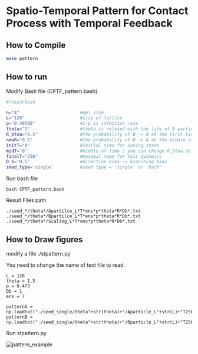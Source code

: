# Spatio-Temporal Pattern for Contact Process with Temporal Feedback

How to Compile
-----

```sh
make pattern
```

How to run
------
Modify Bash file (CPTF_pattern.bash)

```sh
#!/bin/bash

n="4"                       #mpi size
L="128"                     #size of lattice
p="0.49598"                 #1-p is infection rate
theta="1"                   #theta is related with the life of B particles
R_btoa="0.5"                #the probability of B -> A at the first time
newR="0.5"                  #the probability of B -> A at the middle of time
initT="0"                   #initial time for saving state
midT="0"                    #middle of time : you can change R_btoa at the middle of time
finalT="256"                #maximal time for this dynamics
D_b='0.5'                   #direction bias -> branching bias
seed_type='single'          #seed type = 'single' or 'half'
```

Run bash file
```
bash CPTF_pattern.bash
```

Result Files path
```
./seed_*/theta*/Apartilce_L*T*ens*p*theta*R*Db*.txt
./seed_*/theta*/Bpartilce_L*T*ens*p*theta*R*Db*.txt
./seed_*/theta*/Scaling_L*T*ens*p*theta*R*Db*.txt
```


How to Draw figures
----

modify a file ./stpattern.py

You need to change the name of text file to read.

```python3
L = 128
theta = 1.5
p = 0.473
Db = 1
ens = 7

patternA = np.loadtxt("./seed_single/theta"+str(theta)+"/Aparticle_L"+str(L)+"T256ens"+str(ens)+"p"+str(p)+"theta"+str(theta)+"R0.5Db"+str(Db)+".txt")
patternB = np.loadtxt("./seed_single/theta"+str(theta)+"/Bparticle_L"+str(L)+"T256ens"+str(ens)+"p"+str(p)+"theta"+str(theta)+"R0.5Db"+str(Db)+".txt")
```

Run stpattern.py

![pattern_example](https://user-images.githubusercontent.com/68416208/170174754-78d2c372-6c30-4e0e-9e2d-6a6a6ed4ae66.png)

